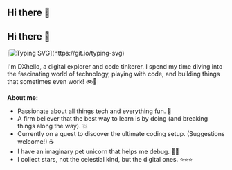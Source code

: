 ## Hi there 👋

## Hi there 👋 

[![Typing SVG](https://readme-typing-svg.herokuapp.com?font=Fira+Code&size=25&pause=1000&color=F74838&center=true&vCenter=true&width=435&lines=Welcome+to+my+GitHub+profile!;%F0%9F%9A%80+Exploring+the+digital+universe...;%F0%9F%92%BB+Coding+and+creating+stuff.;%F0%9F%8E%AE+Always+learning+new+things.)](https://git.io/typing-svg)

I'm DXhello, a digital explorer and code tinkerer. I spend my time diving into the fascinating world of technology, playing with code, and building things that sometimes even work! 🚲💨

**About me:**

*   Passionate about all things tech and everything fun. 🤪
*   A firm believer that the best way to learn is by doing (and breaking things along the way). 💥
*   Currently on a quest to discover the ultimate coding setup. (Suggestions welcome!) ☕️
*   I have an imaginary pet unicorn that helps me debug. 🦄✨
*   I collect stars, not the celestial kind, but the digital ones. ⭐⭐⭐


<!--
**DXhello/DXhello** is a ✨ _special_ ✨ repository because its `README.md` (this file) appears on your GitHub profile.

Here are some ideas to get you started:

- 🔭 I’m currently working on ...
- 🌱 I’m currently learning ...
- 👯 I’m looking to collaborate on ...
- 🤔 I’m looking for help with ...
- 💬 Ask me about ...
- 📫 How to reach me: ...
- 😄 Pronouns: ...
- ⚡ Fun fact: ...
-->  
